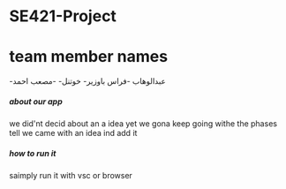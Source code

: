 # SE421-Project
 <h1>team member names</h1>

<p>-عبدالوهاب 
-فراس باوزير-
خوتنل-
-مصعب احمد</p>

<h5> about our app</h5>

<p> we did'nt decid about an a idea yet we gona keep going withe the phases tell
we came with an idea ind add it </p>

<h5> how to run it </h5>
<p> saimply run it with vsc or browser </P>
